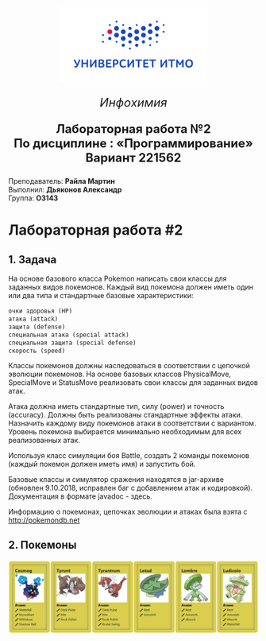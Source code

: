 <p align="center">
  <img src="./src/main/images/Picture1.png"  alt="logo"/>
</p>
<p align="center" style ="font-size: 24px"><em>Инфохимия</em></p>

<p align="center" style ="font-size: 24px"><strong>Лабораторная работа №2 </br>
По дисциплине : «Программирование»</br>
Вариант 221562</strong>
</p>
<p align="left">Преподаватель: <strong>Райла Мартин</strong></br>
Выполнил: <strong>Дьяконов Александр</strong></br>
Группа: <strong>O3143</strong>
</p>

# Лабораторная работа #2

## 1. Задача
На основе базового класса Pokemon написать свои классы для заданных видов покемонов. Каждый вид покемона должен иметь один или два типа и стандартные базовые характеристики:

    очки здоровья (HP)
    атака (attack)
    защита (defense)
    специальная атака (special attack)
    специальная защита (special defense)
    скорость (speed)

Классы покемонов должны наследоваться в соответствии с цепочкой эволюции покемонов. На основе базовых классов PhysicalMove, SpecialMove и StatusMove реализовать свои классы для заданных видов атак.

Атака должна иметь стандартные тип, силу (power) и точность (accuracy). Должны быть реализованы стандартные эффекты атаки. Назначить каждому виду покемонов атаки в соответствии с вариантом. Уровень покемона выбирается минимально необходимым для всех реализованных атак.

Используя класс симуляции боя Battle, создать 2 команды покемонов (каждый покемон должен иметь имя) и запустить бой.

Базовые классы и симулятор сражения находятся в jar-архиве (обновлен 9.10.2018, исправлен баг с добавлением атак и кодировкой). Документация в формате javadoc - здесь.

Информацию о покемонах, цепочках эволюции и атаках была взята с http://pokemondb.net

## 2. Покемоны
![pokemons](./src/main/images/poke.png)
